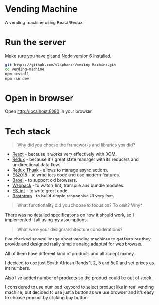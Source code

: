 # Vending Machine

A vending machine using React/Redux


# Run the server

Make sure you have [git](https://git-scm.com/downloads) and [Node](https://nodejs.org) version 6 installed.

```sh
git https://github.com/tlaphane/Vending-Machine.git
cd vending-machine
npm install
npm run dev
```

# Open in browser

 Open [http://localhost:8080](http://localhost:8080) in your browser

# Tech stack

> Why did you choose the frameworks and libraries you did?

* [React](https://facebook.github.io/react/) - because it works very effectively with DOM.
* [Redux](http://redux.js.org/) - because it's great state manager with its reducers and unidirectional data flow.
* [Redux Thunk](https://github.com/gaearon/redux-thunk) - allows to manage async actions.
* [ES2015](https://babeljs.io/learn-es2015/) - to write less code and use modern features.
* [Babel](http://babeljs.io/) - to support old browsers.
* [Webpack](https://webpack.js.org/) - to watch, lint, transpile and bundle modules.
* [ESLint](http://eslint.org/) - to write great code.
* [Bootstrap](http://getbootstrap.com/) - to build simple responsive UI very fast.

> What functionality did you choose to focus on? To omit? Why?

There was no detailed specifications on how it should work, so I implemented it all using my assumptions.

> What were your design/architecture considerations?

I've checked several image about vending machines to get features they provide and designed really simple analog adapted for web browser.

All of them have different kind of products and all accept money.

I decided to use just South African Rands 1, 2, 5 and 5c0 and set prices as int numbers.

Also I've added number of products so the product could be out of stock.

I considered to use num pad keybord to select product like in real vending machine, but decided to use just a button as we use browser and it's easy to choose product by clicking buy button.
